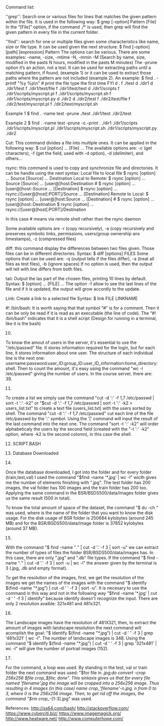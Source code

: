 Command list:
 
''grep'': Search one or various files for lines that matches the given pattern within the file. It is used in the following way:
$ grep [-option] Pattern [File]
In the “[File]” option, if the command ./* is used, then grep will find the given pattern in every file in the current folder.
 
''find'': search for one or multiple files given some characteristics like name, size or file type. It can be used given the next structure:
$ find [-option] [path] [expression] Pattern
The options can be various. There are some examples: -name, -size, -mtime -N, -mmin -M (Search by name, size, modified in the pasts N hours, modified in the pasts M minutes)
The -prune option it’s an action, not a test. It can be used for extracting paths until a matching pattern, if found, (example 1) or it can be used to extract those paths where the pattern are not included (example 2).
An example:
$ find . -printf "%y %p\n"    # print the file type the first time FYI
d .
f ./test
d ./dir1
d ./dir1/test
f ./dir1/test/file
f ./dir1/test/test
d ./dir1/scripts
f ./dir1/scripts/myscript.pl
f ./dir1/scripts/myscript.sh
f ./dir1/scripts/myscript.py
d ./dir2
d ./dir2/test
f ./dir2/test/file
f ./dir2/test/myscript.pl
f ./dir2/test/myscript.sh
 
Example 1
$ find . -name test -prune
./test
./dir1/test
./dir2/test
 
Example 2
$ find . -name test -prune -o -print
.
./dir1
./dir1/scripts
./dir1/scripts/myscript.pl
./dir1/scripts/myscript.sh
./dir1/scripts/myscript.py
./dir2
 
 
Cut: This command divides a file into multiple ones. It can be applied in the following way:
$ cut [option] … [File] …
The available options are: -c (get characters), -f (get the field, used with -d option), -d (delimiter), and others…
 
rsync: this command is used to copy and synchronize file and directories. It can be handle using the next syntax:
Local file to local file
$ rsync [option] … Source [Source] … Destination
Local to Remote:
$ rsync [option] … Source [Source] … [user@]host:Destination    #
$ rsync [option] … [user@]host::Source … [Destination]
$ rsync [option] … rsync://[user@]host[:PORT]/Source … [Destination]
Remote to Local:
$ rsync [option] … [user@]host:Source … [Destination]    #
$ rsync [option] … [user@]host::Destination
$ rsync [option] … rsync://[user@]host[:PORT]/Destination
 
In this case # means via remote shell rather than the rsync daemon
 
Some available options are -r (copy recursively), -a (copy recursively and preserves symbolic links, permissions, users/group ownership ans timestamps), -z (compressed files)
 
diff: this command display the differences between two files given. Those files can be in different directories.
Syntax:
$ diff [options] FILES
Some options that can be used are: -q (output tells if the files differ), -a (treat all files as test files), -b (ignore spaces)
If no option is used, then the output will tell with line differs from both files.
 
tail: Output the las part of the chosen files, printing 10 lines by default.
Syntax:
$ [option] … [FILE] …
The option -f allow to see the last lines of the file and if it is updated, the output will grow accordly to the update.
 
Link: Create a link to a selected file
Syntax:
$ link FILE LINKNAME
 
#! /bin/bash: It is worth saying that that symbol “#” is for a comment. Then it can be only be read if it is read as an executable (the line of code). The “#! /bin/bash” indicates that it is a shell script (Design for running in a terminal, like it is the bash)
 
 
10.
To know the amout of users in the server, it's essential to use the "/etc/passwd" file. It stores information required for the login, but for each line, it stores information about one user. The structure of each individual line is the next one: username:password:user_ID:group_ID:user_ID_information:home_directory:shell. Then to count the amount, it's easy using the command "wc -l /etc/passwd" giving the number of users. In the course server, there are: 39.

11. 
To create a list we simply use the command "cut -d ':' -f 1,7 /etc/passwd | sort -t ':' -k2" or "$cut -d ':' -f 1,7 /etc/passwd | sort -t ':' -k2 > users_list.txt" to create a text file (users_list.txt)  with the users sorted by shell. The command "cut -d ':' -f 1,7 /etc/passwd" cut each line of the file /etc/passwd by the ':' symbol. Using the '|' command will input the result of the last command into the next one. The command "sort -t ':' -k2" will order alphabeticaly the users by the second field (created with the "-t ':' -k2" option, where -k2 is the second colomn), in this case the shell.

12. SCRIPT.BASH

13. Database Downloaded

14.
Once the database downloaded, I got into the folder and for every folder (train,test,val) I used the command "$find -name '*.jpg' | wc -l" wicth gives me the number of elements finishing with ".jpg". The test folder has 200 images, the val folder has 100 images and the train folder has 200 too. Applying the same command in the BSR/BSDS500/data/images folder gives us the same result (500 in total).

To know the total amount of space of the dataset, the command "$ du -ch <folder>" was used, where <folder> is the name of the folder that you want to know the disk usage. For the disk usage of BSR folder is 250684 kylobytes (around 245 MB) and for the BSR/BSDS500/data/image folder is 37852 kylobytes (around 37 MB).

15. 
With the command "$ find -name "*.*" | cut -d '.' -f 3 | sort -u" we can extract the number of types of files the folder BSR/BSDS500/data/images has. In this case, there are only ".jpg" and ".db" file types. If the command "$ find -name "*.*" | cut -d '.' -f 3 | sort -u | wc -l" the answer given by the terminal is 3 (.jpg, .db and empty format).

To get the resolution of the images, first, we get the resolution of the images we get the names of the images with the command "$ identify $(find -name "*.jpg") | cut -d ' ' -f 3 | sort -u". It is necesary to use the command in this way and not in the following way "$find -name '*.jpg' | cut -d ' ' -f 3 | identify" because identify doesn't recognize the input. There are only 2 resolution avaible: 321x481 and 481x321.

16.
The Landscape images have the resolution of 481X321, then, to extract the amount of images with landscape resolution the next command will acomplish the goal: "$ identify $(find -name "*.jpg") | cut -d ' ' -f 3 | grep '481x321' | wc -l". The number of landscape images is 348. Using the command "$ identify $(find -name "*.jpg") | cut -d ' ' -f 3 | grep '321x481' | wc -l" will give the number of portrail images (152).

17.
For the command, a loop was used. By standing in the test, val or train folder the next command was used: "$for file in *.jpg;do convert -crop 256x256 $file crop_$file; done". This sintaxis gives us that for every file named 'filename'.jpg the image will be cropped into a 256x256 image. Thus resulting in 4 images (in this case) name crop_'filename'-n.jpg, n from 0 to 3, where 0 is the 256x256 image. Then, to get rid off the images, the command "$rm crop_*-[1-3].jpg" was used.
 
References:
http://ss64.com/bash/
http://stackoverflow.com/
https://www.cyberciti.biz/
https://www.imagemagick.org/
http://www.heatware.net/
http://www.computerhope.com/
